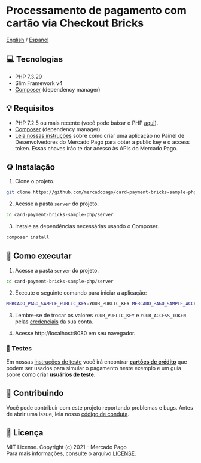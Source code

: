 # Processamento de pagamento com cartão via Checkout Bricks
[English](README.md) / [Español](README.es.md)

## :computer: Tecnologias
- PHP 7.3.29
- Slim Framework v4
- [Composer](https://getcomposer.org/download) (dependency manager)

## 💡 Requisitos
- PHP 7.2.5 ou mais recente (você pode baixar o PHP [aqui](https://www.php.net/downloads)).
- [Composer](https://getcomposer.org/download) (dependency manager).
- [Leia nossas instruções](https://www.mercadopago.com/developers/pt/docs/getting-started) sobre como criar uma aplicação no Painel de Desenvolvedores do Mercado Pago para obter a public key e o access token. Essas chaves irão te dar acesso às APIs do Mercado Pago.

## :gear: Instalação
1. Clone o projeto.
```bash
git clone https://github.com/mercadopago/card-payment-bricks-sample-php.git
```

2. Acesse a pasta `server` do projeto.
```bash
cd card-payment-bricks-sample-php/server
```

3. Instale as dependências necessárias usando o Composer.
```bash
composer install
```

## 🌟 Como executar
1. Acesse a pasta `server` do projeto.
```bash
cd card-payment-bricks-sample-php/server
```

2. Execute o seguinte comando para iniciar a aplicação:
```bash
MERCADO_PAGO_SAMPLE_PUBLIC_KEY=YOUR_PUBLIC_KEY MERCADO_PAGO_SAMPLE_ACCESS_TOKEN=YOUR_ACCESS_TOKEN php -S localhost:8080 server.php
```

3. Lembre-se de trocar os valores `YOUR_PUBLIC_KEY` e `YOUR_ACCESS_TOKEN` pelas [credenciais](https://www.mercadopago.com/developers/panel) da sua conta.

4. Acesse http://localhost:8080 em seu navegador.

### :test_tube: Testes
Em nossas [instruções de teste](https://www.mercadopago.com/developers/pt/docs/checkout-bricks/integration/integration-test) você irá encontrar **[cartões de crédito](https://www.mercadopago.com/developers/pt/docs/checkout-bricks/additional-content/test-cards)** que podem ser usados para simular o pagamento neste exemplo e um guia sobre como criar **usuários de teste**.

## :handshake: Contribuindo
Você pode contribuir com este projeto reportando problemas e bugs. Antes de abrir uma issue, leia nosso [código de conduta](CODE_OF_CONDUCT.md).

## :bookmark: Licença
MIT License. Copyright (c) 2021 - Mercado Pago <br/>
Para mais informações, consulte o arquivo [LICENSE](LICENSE).